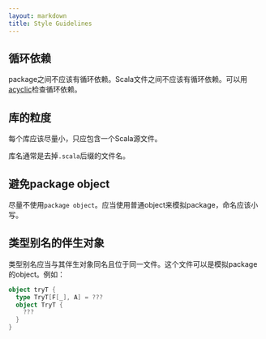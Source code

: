 ```yaml
---
layout: markdown
title: Style Guidelines
---
```


## 循环依赖

package之间不应该有循环依赖。Scala文件之间不应该有循环依赖。可以用[acyclic](https://github.com/lihaoyi/acyclic)检查循环依赖。

## 库的粒度

每个库应该尽量小，只应包含一个Scala源文件。

库名通常是去掉`.scala`后缀的文件名。

## 避免package object

尽量不使用`package object`。应当使用普通object来模拟package，命名应该小写。

## 类型别名的伴生对象

类型别名应当与其伴生对象同名且位于同一文件。这个文件可以是模拟package的object。例如：

``` scala
object tryT {
  type TryT[F[_], A] = ???
  object TryT {
    ???
  }
}
```
